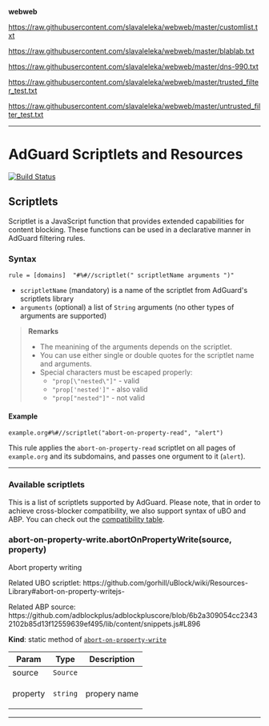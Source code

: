 **webweb**

https://raw.githubusercontent.com/slavaleleka/webweb/master/customlist.txt

https://raw.githubusercontent.com/slavaleleka/webweb/master/blablab.txt

https://raw.githubusercontent.com/slavaleleka/webweb/master/dns-990.txt

https://raw.githubusercontent.com/slavaleleka/webweb/master/trusted_filter_test.txt

https://raw.githubusercontent.com/slavaleleka/webweb/master/untrusted_filter_test.txt

* * *

# AdGuard Scriptlets and Resources
[![Build Status](https://travis-ci.org/AdguardTeam/Scriptlets.svg?branch=master)](https://travis-ci.org/AdguardTeam/Scriptlets)

## Scriptlets
Scriptlet is a JavaScript function that provides extended capabilities for content blocking. These functions can be used in a declarative manner in AdGuard filtering rules.

### Syntax
```
rule = [domains]  "#%#//scriptlet(" scriptletName arguments ")"
```

* `scriptletName` (mandatory) is a name of the scriptlet from AdGuard's scriptlets library
* `arguments` (optional) a list of `String` arguments (no other types of arguments are supported)

> **Remarks**
> * The meanining of the arguments depends on the scriptlet.
> * You can use either single or double quotes for the scriptlet name and arguments.
> * Special characters must be escaped properly:
>     * `"prop[\"nested\"]"` - valid
>     * `"prop['nested']"` - also valid
>     * `"prop["nested"]"` - not valid

#### Example
```
example.org#%#//scriptlet("abort-on-property-read", "alert")
```

This rule applies the `abort-on-property-read` scriptlet on all pages of `example.org` and its subdomains, and passes one orgument to it (`alert`).

* * *

### Available scriptlets

This is a list of scriptlets supported by AdGuard. Please note, that in order to achieve cross-blocker compatibility, we also support syntax of uBO and ABP. You can check out the [compatibility table](./wiki/compatibility-table.md).

<a name="module_abort-on-property-write.abortOnPropertyWrite"></a>

### abort-on-property-write.abortOnPropertyWrite(source, property)
<p>Abort property writing</p>
<p>Related UBO scriptlet:
https://github.com/gorhill/uBlock/wiki/Resources-Library#abort-on-property-writejs-</p>
<p>Related ABP source:
https://github.com/adblockplus/adblockpluscore/blob/6b2a309054cc23432102b85d13f12559639ef495/lib/content/snippets.js#L896</p>

**Kind**: static method of [<code>abort-on-property-write</code>](#module_abort-on-property-write)  

| Param | Type | Description |
| --- | --- | --- |
| source | <code>Source</code> |  |
| property | <code>string</code> | <p>propery name</p> |


* * *
